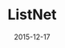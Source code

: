 ---
layout: site
title: "ListNet"
date: 2015-12-17
categories: [community]
version: 1.6.1
major: 1
minor: 6
patch: 1
slug: listnet
link: https://www.listnet.ca/
permalink: /sites/:slug
---